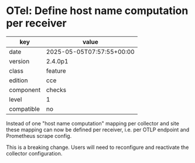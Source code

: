 [//]: # (werk v2)
# OTel: Define host name computation per receiver

key        | value
---------- | ---
date       | 2025-05-05T07:57:55+00:00
version    | 2.4.0p1
class      | feature
edition    | cce
component  | checks
level      | 1
compatible | no

Instead of one "host name computation" mapping per collector and site these mapping can now be defined per receiver, i.e. per OTLP endpoint and Prometheus scrape config.

This is a breaking change. Users will need to reconfigure and reactivate the collector configuration. 


